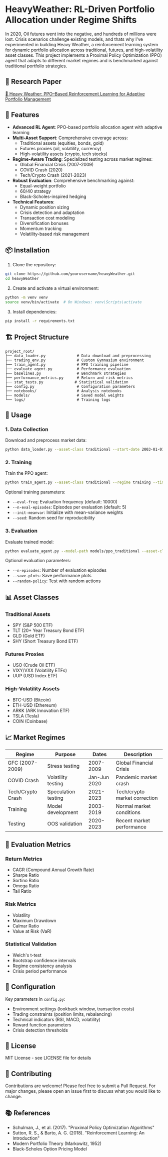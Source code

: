 # HeavyWeather: RL-Driven Portfolio Allocation under Regime Shifts

In 2020, Oil futures went into the negative, and hundreds of millions were lost. Crisis scenarios challenge existing models, and thats why I've experimented in building Heavy Weather, a reinforcement learning system for dynamic portfolio allocation across traditional, futures, and high-volatility asset classes. This project implements a Proximal Policy Optimization (PPO) agent that adapts to different market regimes and is benchmarked against traditional portfolio strategies.

## 📄 Research Paper

[📘 Heavy Weather: PPO–Based Reinforcement Learning for Adaptive Portfolio Management](./Heavy_Weather__PPO_Based_RL_for_Multi_Asset_Trading.pdf)

## 🎯 Features

- **Advanced RL Agent**: PPO-based portfolio allocation agent with adaptive learning
- **Multi-Asset Support**: Comprehensive coverage across:
  - Traditional assets (equities, bonds, gold)
  - Futures proxies (oil, volatility, currency)
  - High-volatility assets (crypto, tech stocks)
- **Regime-Aware Trading**: Specialized testing across market regimes:
  - Global Financial Crisis (2007-2009)
  - COVID Crash (2020)
  - Tech/Crypto Crash (2021-2023)
- **Robust Evaluation**: Comprehensive benchmarking against:
  - Equal-weight portfolio
  - 60/40 strategy
  - Black-Scholes-inspired hedging
- **Technical Features**:
  - Dynamic position sizing
  - Crisis detection and adaptation
  - Transaction cost modeling
  - Diversification bonuses
  - Momentum tracking
  - Volatility-based risk management

## 📦 Installation

1. Clone the repository:
```bash
git clone https://github.com/yourusername/heavyWeather.git
cd heavyWeather
```

2. Create and activate a virtual environment:
```bash
python -m venv venv
source venv/bin/activate  # On Windows: venv\Scripts\activate
```

3. Install dependencies:
```bash
pip install -r requirements.txt
```

## 🏗️ Project Structure

```
project_root/
├── data_loader.py              # Data download and preprocessing
├── trading_env.py              # Custom Gymnasium environment
├── train_agent.py              # PPO training pipeline
├── evaluate_agent.py           # Performance evaluation
├── baselines.py                # Benchmark strategies
├── performance_metrics.py      # Return and risk metrics
├── stat_tests.py              # Statistical validation
├── config.py                   # Configuration parameters
├── notebooks/                  # Analysis notebooks
├── models/                     # Saved model weights
└── logs/                       # Training logs
```

## 🚀 Usage

### 1. Data Collection
Download and preprocess market data:
```bash
python data_loader.py --asset-class traditional --start-date 2003-01-01 --end-date 2023-12-31
```

### 2. Training
Train the PPO agent:
```bash
python train_agent.py --asset-class traditional --regime training --timesteps 200000
```

Optional training parameters:
- `--eval-freq`: Evaluation frequency (default: 10000)
- `--n-eval-episodes`: Episodes per evaluation (default: 5)
- `--init-meanvar`: Initialize with mean-variance weights
- `--seed`: Random seed for reproducibility

### 3. Evaluation
Evaluate trained model:
```bash
python evaluate_agent.py --model-path models/ppo_traditional --asset-class traditional --regime testing
```

Optional evaluation parameters:
- `--n-episodes`: Number of evaluation episodes
- `--save-plots`: Save performance plots
- `--random-policy`: Test with random actions

## 📊 Asset Classes

### Traditional Assets
- SPY (S&P 500 ETF)
- TLT (20+ Year Treasury Bond ETF)
- GLD (Gold ETF)
- SHY (Short Treasury Bond ETF)

### Futures Proxies
- USO (Crude Oil ETF)
- VIXY/VXX (Volatility ETFs)
- UUP (USD Index ETF)

### High-Volatility Assets
- BTC-USD (Bitcoin)
- ETH-USD (Ethereum)
- ARKK (ARK Innovation ETF)
- TSLA (Tesla)
- COIN (Coinbase)

## 📈 Market Regimes

| Regime             | Purpose                    | Dates            | Description                    |
|--------------------|----------------------------|------------------|--------------------------------|
| GFC (2007-2009)    | Stress testing            | 2007-2009        | Global Financial Crisis        |
| COVID Crash        | Volatility testing        | Jan-Jun 2020     | Pandemic market crash          |
| Tech/Crypto Crash  | Speculation testing       | 2021-2023        | Tech/crypto market correction  |
| Training           | Model development         | 2003-2019        | Normal market conditions       |
| Testing            | OOS validation            | 2020-2023        | Recent market performance      |

## 🧪 Evaluation Metrics

### Return Metrics
- CAGR (Compound Annual Growth Rate)
- Sharpe Ratio
- Sortino Ratio
- Omega Ratio
- Tail Ratio

### Risk Metrics
- Volatility
- Maximum Drawdown
- Calmar Ratio
- Value at Risk (VaR)

### Statistical Validation
- Welch's t-test
- Bootstrap confidence intervals
- Regime consistency analysis
- Crisis period performance

## 🔧 Configuration

Key parameters in `config.py`:
- Environment settings (lookback window, transaction costs)
- Trading constraints (position limits, rebalancing)
- Technical indicators (RSI, MACD, volatility)
- Reward function parameters
- Crisis detection thresholds

## 📝 License

MIT License - see LICENSE file for details

## 🤝 Contributing

Contributions are welcome! Please feel free to submit a Pull Request. For major changes, please open an issue first to discuss what you would like to change.

## 📚 References

- Schulman, J., et al. (2017). "Proximal Policy Optimization Algorithms"
- Sutton, R. S., & Barto, A. G. (2018). "Reinforcement Learning: An Introduction"
- Modern Portfolio Theory (Markowitz, 1952)
- Black-Scholes Option Pricing Model 
